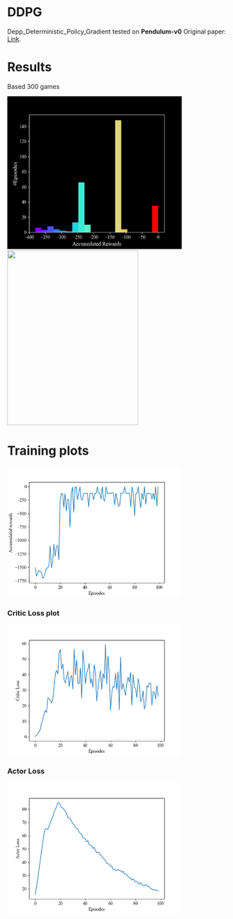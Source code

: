 # DDPG
Depp_Deterministic_Policy_Gradient
tested on **Pendulum-v0**
Original paper: 
[Link](https://arxiv.org/abs/1509.02971).

# Results 
Based 300 games

<img src="images/Histogram.png" width="400" height="350">
<img src="images/vid.gif" width="300" height="400">

# Training plots
<!---
your comment goes here ![IMAGE_DESCRIPTION](plots/Training.PNG)
and here ![IMAGE_DESCRIPTION](plots/Histogram.png)
![Alt Text](plots/gif.gif)
-->
<img src="images/Figure_3.PNG" width="400" height="300">

### Critic Loss plot
<img src="images/Figure_1.PNG" width="400" height="300">

### Actor Loss 
<img src="images/Figure_2.PNG" width="400" height="300">




